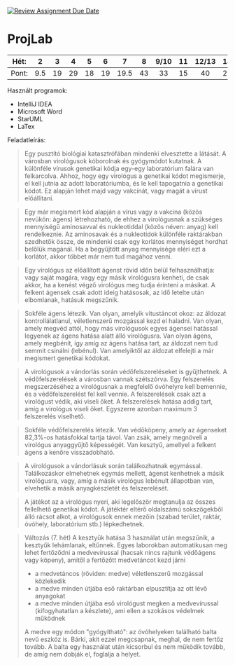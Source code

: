 [![Review Assignment Due Date](https://classroom.github.com/assets/deadline-readme-button-24ddc0f5d75046c5622901739e7c5dd533143b0c8e959d652212380cedb1ea36.svg)](https://classroom.github.com/a/coREwzrI)

# ProjLab

|Hét: |2    |3    |4    |5    |6    |7    |8    |9/10 |11   |12/13|14   |
|:---:|:---:|:---:|:---:|:---:|:---:|:---:|:---:|:---:|:---:|:---:|:---:|
|Pont:|9.5  |19   |29   |18   |19   |19.5 |43   |33   |15   |40   |28   |

Használt programok:

- IntelliJ IDEA
- Microsoft Word
- StarUML
- LaTex

Feladatleírás:
>Egy pusztító biológiai katasztrófában mindenki elvesztette a látását. A városban virológusok kóborolnak és gyógymódot kutatnak.
A különféle vírusok genetikai kódja egy-egy laboratórium falára van felkarcolva. Ahhoz, hogy egy virológus a genetikai kódot megismerje, el kell jutnia az adott laboratóriumba, és le kell tapogatnia a genetikai kódot. Ez alapján lehet majd vagy vakcinát, vagy magát a vírust előállítani.

>Egy már megismert kód alapján a vírus vagy a vakcina (közös nevükön: ágens) létrehozható, de ehhez a virológusnak a szükséges mennyiségű aminosavval és nukleotiddal (közös néven: anyag) kell rendelkeznie. Az aminosavak és a nukleotidok különféle raktárakban szedhetők össze, de mindenki csak egy korlátos mennyiséget hordhat belőlük magánál. Ha a begyűjtött anyag mennyisége eléri ezt a korlátot, akkor többet már nem tud magához venni.

>Egy virológus az előállított ágenst rövid időn belül felhasználhatja: vagy saját magára, vagy egy másik virológusra kenheti, de csak akkor, ha a kenést végző virológus meg tudja érinteni a másikat. A felkent ágensek csak adott ideig hatásosak, az idő letelte után elbomlanak, hatásuk megszűnik.

>Sokféle ágens létezik. Van olyan, amelyik vitustáncot okoz: az áldozat kontrollálatlanul, véletlenszerű mozgással kezd el haladni. Van olyan, amely megvéd attól, hogy más virológusok egyes ágensei hatással legyenek az ágens hatása alatt álló virológusra. Van olyan ágens, amely megbénít, így amíg az ágens hatása tart, az áldozat nem tud semmit csinálni (lebénul). Van amelyiktől az áldozat elfelejti a már megismert genetikai kódokat.

>A virológusok a vándorlás során védőfelszereléseket is gyűjthetnek. A védőfelszerelések a városban vannak szétszórva. Egy felszerelés megszerzéséhez a virológusnak a megfelelő óvóhelyre kell bemennie, és a védőfelszerelést fel kell vennie. A felszerelések csak azt a virológust védik, aki viseli őket. A felszerelések hatása addig tart, amíg a virológus viseli őket. Egyszerre azonban maximum 3 felszerelés viselhető.

>Sokféle védőfelszerelés létezik. Van védőköpeny, amely az ágenseket 82,3%-os hatásfokkal tartja távol. Van zsák, amely megnöveli a virológus anyaggyűjtő képességét. Van kesztyű, amellyel a felkent ágens a kenőre visszadobható.

>A virológusok a vándorlásuk során találkozhatnak egymással. Találkozáskor elmehetnek egymás mellett, ágenst kenhetnek a másik virológusra, vagy, amíg a másik virológus lebénult állapotban van, elvehetik a másik anyagkészletét és felszerelését.

>A játékot az a virológus nyeri, aki legelőször megtanulja az összes fellelhető genetikai kódot. A játéktér eltérő oldalszámú sokszögekből álló rácsot alkot, a virológusok ennek mezőin (szabad terület, raktár, óvóhely, laboratórium stb.) lépkedhetnek.

> Változás (7. hét)
> A kesztyűk hatása 3 használat után megszűnik, a kesztyűk lehámlanak, eltűnnek.
> Egyes laborokban automatikusan meg lehet fertőződni a medvevírussal (hacsak nincs rajtunk védőágens vagy köpeny), amitől a fertőzőtt medvetáncot kezd járni
> - a medvetáncos (röviden: medve) véletlenszerű mozgással közlekedik
> - a medve minden útjába eső raktárban elpusztítja az ott lévő anyagokat
> - a medve minden útjába eső virológust megken a medvevírussal (kifogyhatatlan a készlete), ami ellen a szokásos védelmek működnek
> 
> A medve egy módon "gyógyítható": az óvóhelyeken található balta nevű eszköz is. Bárki, akit ezzel megcsapnak, meghal, de nem fertőz tovább. A balta egy használat után kicsorbul és nem működik tovább, de amíg nem dobják el, foglalja a helyet.
